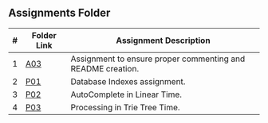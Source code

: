 ##  Assignments Folder

|   #   | Folder Link | Assignment Description |
| :---: | ----------- | ---------------------- |
|  1    | [A03](https://github.com/Sudhir0228/3013-Algorithms-ray/tree/main/Assignments/A03)| Assignment to ensure proper commenting and README creation.|
|  2    | [P01](https://github.com/Sudhir0228/3013-Algorithms-ray/tree/main/Assignments/P01)| Database Indexes assignment.| 
|  3    | [P02](https://github.com/Sudhir0228/3013-Algorithms-ray/tree/main/Assignments/P02)| AutoComplete in Linear Time.|
|  4    | [P03](https://github.com/Sudhir0228/3013-Algorithms-ray/tree/main/Assignments/P03)| Processing in Trie Tree Time.| 






